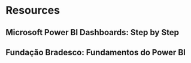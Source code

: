 # Resources

## Microsoft Power BI Dashboards: Step by Step

## Fundação Bradesco: Fundamentos do Power BI
